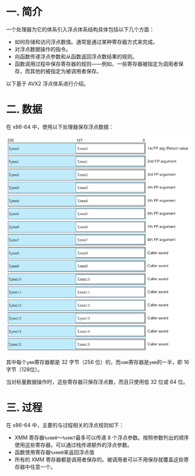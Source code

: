 # 一. 简介

一个处理器为它的体系引入浮点体系结构具体包括以下几个方面：

- 如何存储和访问浮点数值。通常是通过某种寄存器方式来完成。
- 对浮点数据操作的指令。
- 向函数传递浮点参数和从函数返回浮点数结果的规则。
- 函数调用过程中保存寄存器的规则——例如，一些寄存器被指定为调用者保存，而其他的被指定为被调用者保存。

以下基于 AVX2 浮点体系进行介绍。



# 二. 数据

在 x86-64 中，使用以下处理器保存浮点数据：

![01](images/01.png)

其中每个`ymm`寄存器都是 32 字节（256 位）的，而`xmm`寄存器是`ymm`的一半，即 16 字节（128位）。

当对标量数据操作时，这些寄存器只保存浮点数，而且只使用低 32 位或 64 位。



# 三. 过程

在 x86-64 中，主要的与过程相关的浮点规则如下：

- XMM 寄存器`%xmm0`～`%xmm7`最多可以传递 8 个浮点参数。按照参数列出的顺序使用这些寄存器。可以通过栈传递额外的浮点参数。
- 函数使用寄存器`%xmm0`来返回浮点值
- 所有的 XMM 寄存器都是调用者保存的。被调用者可以不用保存就覆盖这些寄存器中任意一个。